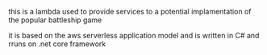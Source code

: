 this is a lambda used to provide services to a potential implamentation of the popular battleship game

it is based on the aws serverless application model and is written in C# and rruns on .net core framework 